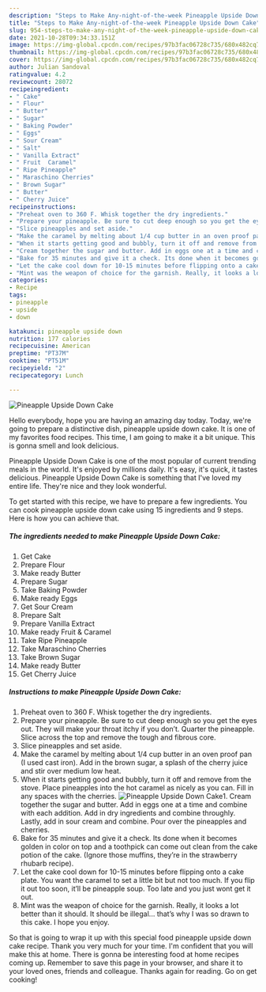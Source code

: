 ```yaml
---
description: "Steps to Make Any-night-of-the-week Pineapple Upside Down Cake"
title: "Steps to Make Any-night-of-the-week Pineapple Upside Down Cake"
slug: 954-steps-to-make-any-night-of-the-week-pineapple-upside-down-cake
date: 2021-10-28T09:34:33.151Z
image: https://img-global.cpcdn.com/recipes/97b3fac06728c735/680x482cq70/pineapple-upside-down-cake-recipe-main-photo.jpg
thumbnail: https://img-global.cpcdn.com/recipes/97b3fac06728c735/680x482cq70/pineapple-upside-down-cake-recipe-main-photo.jpg
cover: https://img-global.cpcdn.com/recipes/97b3fac06728c735/680x482cq70/pineapple-upside-down-cake-recipe-main-photo.jpg
author: Julian Sandoval
ratingvalue: 4.2
reviewcount: 28072
recipeingredient:
- " Cake"
- " Flour"
- " Butter"
- " Sugar"
- " Baking Powder"
- " Eggs"
- " Sour Cream"
- " Salt"
- " Vanilla Extract"
- " Fruit  Caramel"
- " Ripe Pineapple"
- " Maraschino Cherries"
- " Brown Sugar"
- " Butter"
- " Cherry Juice"
recipeinstructions:
- "Preheat oven to 360 F. Whisk together the dry ingredients."
- "Prepare your pineapple. Be sure to cut deep enough so you get the eyes out. They will make your throat itchy if you don’t. Quarter the pineapple. Slice across the top and remove the tough and fibrous core."
- "Slice pineapples and set aside."
- "Make the caramel by melting about 1/4 cup butter in an oven proof pan (I used cast iron). Add in the brown sugar, a splash of the cherry juice and stir over medium low heat."
- "When it starts getting good and bubbly, turn it off and remove from the stove. Place pineapples into the hot caramel as nicely as you can. Fill in any spaces with the cherries."
- "Cream together the sugar and butter. Add in eggs one at a time and combine with each addition. Add in dry ingredients and combine throughly. Lastly, add in sour cream and combine. Pour over the pineapples and cherries."
- "Bake for 35 minutes and give it a check. Its done when it becomes golden in color on top and a toothpick can come out clean from the cake potion of the cake. (Ignore those muffins, they’re in the strawberry rhubarb recipe)."
- "Let the cake cool down for 10-15 minutes before flipping onto a cake plate. You want the caramel to set a little bit but not too much. If you flip it out too soon, it’ll be pineapple soup. Too late and you just wont get it out."
- "Mint was the weapon of choice for the garnish. Really, it looks a lot better than it should. It should be illegal... that’s why I was so drawn to this cake. I hope you enjoy."
categories:
- Recipe
tags:
- pineapple
- upside
- down

katakunci: pineapple upside down 
nutrition: 177 calories
recipecuisine: American
preptime: "PT37M"
cooktime: "PT51M"
recipeyield: "2"
recipecategory: Lunch

---
```



![Pineapple Upside Down Cake](https://img-global.cpcdn.com/recipes/97b3fac06728c735/680x482cq70/pineapple-upside-down-cake-recipe-main-photo.jpg)

Hello everybody, hope you are having an amazing day today. Today, we're going to prepare a distinctive dish, pineapple upside down cake. It is one of my favorites food recipes. This time, I am going to make it a bit unique. This is gonna smell and look delicious.



Pineapple Upside Down Cake is one of the most popular of current trending meals in the world. It's enjoyed by millions daily. It's easy, it's quick, it tastes delicious. Pineapple Upside Down Cake is something that I've loved my entire life. They're nice and they look wonderful.


To get started with this recipe, we have to prepare a few ingredients. You can cook pineapple upside down cake using 15 ingredients and 9 steps. Here is how you can achieve that.

<!--inarticleads1-->

##### The ingredients needed to make Pineapple Upside Down Cake:

1. Get  Cake
1. Prepare  Flour
1. Make ready  Butter
1. Prepare  Sugar
1. Take  Baking Powder
1. Make ready  Eggs
1. Get  Sour Cream
1. Prepare  Salt
1. Prepare  Vanilla Extract
1. Make ready  Fruit &amp; Caramel
1. Take  Ripe Pineapple
1. Take  Maraschino Cherries
1. Take  Brown Sugar
1. Make ready  Butter
1. Get  Cherry Juice




<!--inarticleads2-->

##### Instructions to make Pineapple Upside Down Cake:

1. Preheat oven to 360 F. Whisk together the dry ingredients.
1. Prepare your pineapple. Be sure to cut deep enough so you get the eyes out. They will make your throat itchy if you don’t. Quarter the pineapple. Slice across the top and remove the tough and fibrous core.
1. Slice pineapples and set aside.
1. Make the caramel by melting about 1/4 cup butter in an oven proof pan (I used cast iron). Add in the brown sugar, a splash of the cherry juice and stir over medium low heat.
1. When it starts getting good and bubbly, turn it off and remove from the stove. Place pineapples into the hot caramel as nicely as you can. Fill in any spaces with the cherries.
<img src="//assets-global.cpcdn.com/assets/icons/button_play-2c75c40dde080a61004c1f40b05d8f140eaff45d7e9e6481dc71c63d2e7c4909.png" alt="Pineapple Upside Down Cake">1. Cream together the sugar and butter. Add in eggs one at a time and combine with each addition. Add in dry ingredients and combine throughly. Lastly, add in sour cream and combine. Pour over the pineapples and cherries.
1. Bake for 35 minutes and give it a check. Its done when it becomes golden in color on top and a toothpick can come out clean from the cake potion of the cake. (Ignore those muffins, they’re in the strawberry rhubarb recipe).
1. Let the cake cool down for 10-15 minutes before flipping onto a cake plate. You want the caramel to set a little bit but not too much. If you flip it out too soon, it’ll be pineapple soup. Too late and you just wont get it out.
1. Mint was the weapon of choice for the garnish. Really, it looks a lot better than it should. It should be illegal... that’s why I was so drawn to this cake. I hope you enjoy.




So that is going to wrap it up with this special food pineapple upside down cake recipe. Thank you very much for your time. I'm confident that you will make this at home. There is gonna be interesting food at home recipes coming up. Remember to save this page in your browser, and share it to your loved ones, friends and colleague. Thanks again for reading. Go on get cooking!
